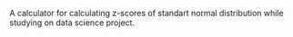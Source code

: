 A calculator for calculating z-scores of standart normal distribution while studying on data science project.
